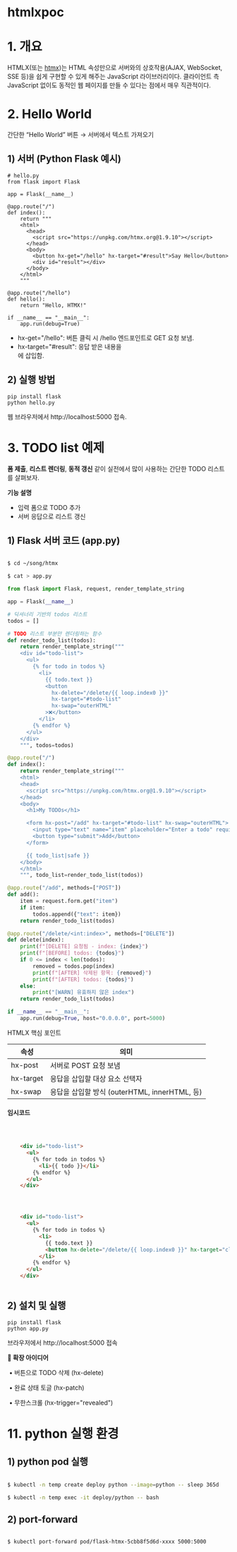 # htmlxpoc



# 1. 개요

HTMLX(또는 [htmx](https://htmx.org/))는 HTML 속성만으로 서버와의 상호작용(AJAX, WebSocket, SSE 등)을 쉽게 구현할 수 있게 해주는 JavaScript 라이브러리이다. 클라이언트 측 JavaScript 없이도 동적인 웹 페이지를 만들 수 있다는 점에서 매우 직관적이다.



# 2. Hello World

간단한 “Hello World” 버튼 → 서버에서 텍스트 가져오기



## 1) 서버 (Python Flask 예시)



```
# hello.py
from flask import Flask

app = Flask(__name__)

@app.route("/")
def index():
    return """
    <html>
      <head>
        <script src="https://unpkg.com/htmx.org@1.9.10"></script>
      </head>
      <body>
        <button hx-get="/hello" hx-target="#result">Say Hello</button>
        <div id="result"></div>
      </body>
    </html>
    """

@app.route("/hello")
def hello():
    return "Hello, HTMX!"

if __name__ == "__main__":
    app.run(debug=True)
```

* hx-get="/hello": 버튼 클릭 시 /hello 엔드포인트로 GET 요청 보냄.
* hx-target="#result": 응답 받은 내용을 <div id="result">에 삽입함.



## 2) 실행 방법

```
pip install flask
python hello.py
```

웹 브라우저에서 http://localhost:5000 접속.









# 3. TODO list 예제

**폼 제출**, **리스트 렌더링**, **동적 갱신** 같이 실전에서 많이 사용하는 간단한 TODO 리스트를 살펴보자.



**기능 설명**

* 입력 폼으로 TODO 추가
* 서버 응답으로 리스트 갱신



## 1) Flask 서버 코드 (app.py)



```sh

$ cd ~/song/htmx

$ cat > app.py

```



```python
from flask import Flask, request, render_template_string

app = Flask(__name__)

# 딕셔너리 기반의 todos 리스트
todos = []

# TODO 리스트 부분만 렌더링하는 함수
def render_todo_list(todos):
    return render_template_string("""
    <div id="todo-list">
      <ul>
        {% for todo in todos %}
          <li>
            {{ todo.text }}
            <button 
              hx-delete="/delete/{{ loop.index0 }}" 
              hx-target="#todo-list"
              hx-swap="outerHTML"
            >❌</button>
          </li>
        {% endfor %}
      </ul>
    </div>
    """, todos=todos)

@app.route("/")
def index():
    return render_template_string("""
    <html>
    <head>
      <script src="https://unpkg.com/htmx.org@1.9.10"></script>
    </head>
    <body>
      <h1>My TODOs</h1>

      <form hx-post="/add" hx-target="#todo-list" hx-swap="outerHTML">
        <input type="text" name="item" placeholder="Enter a todo" required>
        <button type="submit">Add</button>
      </form>

      {{ todo_list|safe }}
    </body>
    </html>
    """, todo_list=render_todo_list(todos))

@app.route("/add", methods=["POST"])
def add():
    item = request.form.get("item")
    if item:
        todos.append({"text": item})
    return render_todo_list(todos)

@app.route("/delete/<int:index>", methods=["DELETE"])
def delete(index):
    print(f"[DELETE] 요청됨 - index: {index}")
    print(f"[BEFORE] todos: {todos}")
    if 0 <= index < len(todos):
        removed = todos.pop(index)
        print(f"[AFTER] 삭제된 항목: {removed}")
        print(f"[AFTER] todos: {todos}")
    else:
        print("[WARN] 유효하지 않은 index")
    return render_todo_list(todos)

if __name__ == "__main__":
    app.run(debug=True, host="0.0.0.0", port=5000)
```



HTMLX 핵심 포인트

| **속성**  | **의미**                                      |
| --------- | --------------------------------------------- |
| hx-post   | 서버로 POST 요청 보냄                         |
| hx-target | 응답을 삽입할 대상 요소 선택자                |
| hx-swap   | 응답을 삽입할 방식 (outerHTML, innerHTML, 등) |



#### 임시코드

```html



    <div id="todo-list">
      <ul>
        {% for todo in todos %}
          <li>{{ todo }}</li>
        {% endfor %}
      </ul>
    </div>




    <div id="todo-list">
      <ul>
        {% for todo in todos %}
          <li>
            {{ todo.text }}
            <button hx-delete="/delete/{{ loop.index0 }}" hx-target="closest li" hx-swap="outerHTML">❌</button>
          </li>
        {% endfor %}
      </ul>
    </div>



```











## 2) 설치 및 실행

```
pip install flask
python app.py
```

브라우저에서 http://localhost:5000 접속





**📘 확장 아이디어**

​	•	버튼으로 TODO 삭제 (hx-delete)

​	•	완료 상태 토글 (hx-patch)

​	•	무한스크롤 (hx-trigger="revealed")





# 11. python 실행 환경



## 1) python pod 실행

```sh

$ kubectl -n temp create deploy python --image=python -- sleep 365d

$ kubectl -n temp exec -it deploy/python -- bash

```



## 2) port-forward

```sh

$ kubectl port-forward pod/flask-htmx-5cbb8f5d6d-xxxx 5000:5000

```

